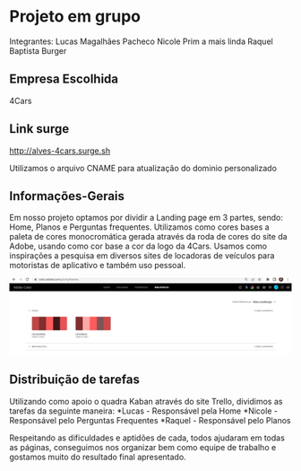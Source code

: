 # Projeto em grupo
Integrantes:
Lucas Magalhães Pacheco
Nicole Prim a mais linda
Raquel Baptista Burger

## Empresa Escolhida
4Cars 

## Link surge
<http://alves-4cars.surge.sh>

Utilizamos o arquivo CNAME para atualização do dominio personalizado

## Informações-Gerais
Em nosso projeto optamos por dividir a Landing page em 3 partes, sendo: Home, Planos e Perguntas frequentes.
Utilizamos como cores bases a paleta de cores monocromática gerada através da roda de cores do site da Adobe, usando como cor base a cor da logo da 4Cars.
Usamos como inspirações a pesquisa em diversos sites de locadoras de veículos para motoristas de aplicativo e também uso pessoal.

![Paleta Adobe](./imagens-md/paleta-adobe.jpg)

## Distribuição de tarefas

Utilizando como apoio o quadra Kaban através do site Trello, dividimos as tarefas da seguinte maneira:
*Lucas - Responsável pela Home
*Nicole - Responsável pelo Perguntas Frequentes
*Raquel - Responsável pelo Planos

Respeitando as dificuldades e aptidões de cada, todos ajudaram em todas as páginas, conseguimos nos organizar bem como equipe de trabalho e gostamos muito do resultado final apresentado.
